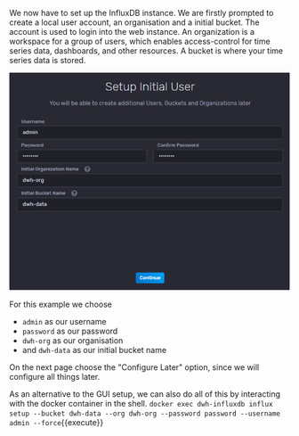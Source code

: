 We now have to set up the InfluxDB instance. We are firstly prompted to create a local user account, an organisation and a initial bucket. The account is used to login into the web instance. An organization is a workspace for a group of users, which enables access-control for time series data, dashboards, and other resources. A bucket is where your time series data is stored.

![Katacoda Logo](./assets/user-setup.png)

For this example we choose
- `admin` as our username
- `password` as our password
- `dwh-org` as our organisation
- and `dwh-data` as our initial bucket name

On the next page choose the "Configure Later" option, since we will configure all things later.

As an alternative to the GUI setup, we can also do all of this by interacting with the docker container in the shell. ```docker exec dwh-influxdb influx setup --bucket dwh-data --org dwh-org --password password --username admin --force```{{execute}}
